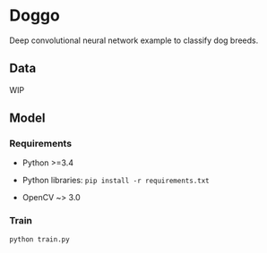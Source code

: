 # Doggo

Deep convolutional neural network example to classify dog breeds.


## Data

WIP


## Model

### Requirements

+ Python >=3.4

+ Python libraries: `pip install -r requirements.txt`

+ OpenCV ~> 3.0


### Train

```sh
python train.py
```
